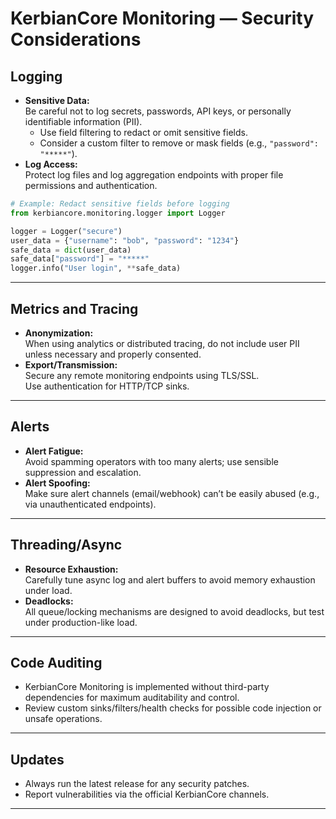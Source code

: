 # KerbianCore Monitoring — Security Considerations

## Logging

- **Sensitive Data:**  
  Be careful not to log secrets, passwords, API keys, or personally identifiable information (PII).
  - Use field filtering to redact or omit sensitive fields.
  - Consider a custom filter to remove or mask fields (e.g., `"password": "*****"`).
- **Log Access:**  
  Protect log files and log aggregation endpoints with proper file permissions and authentication.

```python
# Example: Redact sensitive fields before logging
from kerbiancore.monitoring.logger import Logger

logger = Logger("secure")
user_data = {"username": "bob", "password": "1234"}
safe_data = dict(user_data)
safe_data["password"] = "*****"
logger.info("User login", **safe_data)
```

---

## Metrics and Tracing

- **Anonymization:**  
  When using analytics or distributed tracing, do not include user PII unless necessary and properly consented.
- **Export/Transmission:**  
  Secure any remote monitoring endpoints using TLS/SSL.  
  Use authentication for HTTP/TCP sinks.

---

## Alerts

- **Alert Fatigue:**  
  Avoid spamming operators with too many alerts; use sensible suppression and escalation.
- **Alert Spoofing:**  
  Make sure alert channels (email/webhook) can’t be easily abused (e.g., via unauthenticated endpoints).

---

## Threading/Async

- **Resource Exhaustion:**  
  Carefully tune async log and alert buffers to avoid memory exhaustion under load.
- **Deadlocks:**  
  All queue/locking mechanisms are designed to avoid deadlocks, but test under production-like load.

---

## Code Auditing

- KerbianCore Monitoring is implemented without third-party dependencies for maximum auditability and control.
- Review custom sinks/filters/health checks for possible code injection or unsafe operations.

---

## Updates

- Always run the latest release for any security patches.
- Report vulnerabilities via the official KerbianCore channels.

---
